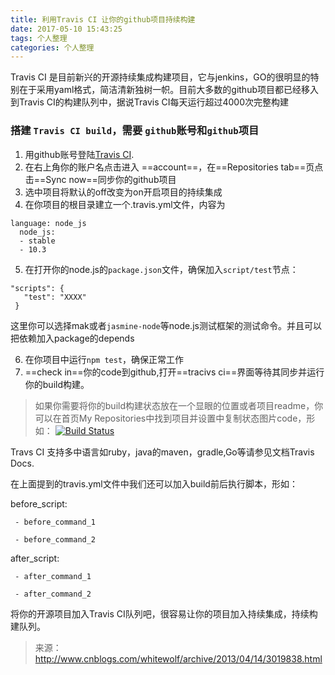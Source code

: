 ```yaml
---
title: 利用Travis CI 让你的github项目持续构建
date: 2017-05-10 15:43:25
tags: 个人整理
categories: 个人整理
---
```


   Travis CI 是目前新兴的开源持续集成构建项目，它与jenkins，GO的很明显的特别在于采用yaml格式，简洁清新独树一帜。目前大多数的github项目都已经移入到Travis CI的构建队列中，据说Travis CI每天运行超过4000次完整构建
   
 ### 搭建 `Travis CI build`，需要 `github`账号和`github`项目
  
  1. 用github账号登陆[Travis CI](https://travis-ci.org/). 
  2. 在右上角你的账户名点击进入 ==account==，在==Repositories tab==页点击==Sync now==同步你的github项目
  3. 选中项目将默认的off改变为on开启项目的持续集成
  4. 在你项目的根目录建立一个.travis.yml文件，内容为
  ```
  language: node_js
    node_js:  
    - stable 
    - 10.3
  ```
  
 5. 在打开你的node.js的`package.json`文件，确保加入`script/test`节点：
 ```
 "scripts": {
    "test": "XXXX"
  }
  ```
  这里你可以选择mak或者`jasmine-node`等node.js测试框架的测试命令。并且可以把依赖加入package的depends
  
  6. 在你项目中运行`npm test`，确保正常工作
  7. ==check in==你的code到github,打开==tracivs ci==界面等待其同步并运行你的build构建。
  
>   如果你需要将你的build构建状态放在一个显眼的位置或者项目readme，你可以在首页My Repositories中找到项目并设置中复制状态图片code，形如：
[![Build Status](https://travis-ci.org/greengerong/qing.png?branch=master)](https://travis-ci.org/greengerong/qing)

 Travs CI 支持多中语言如ruby，java的maven，gradle,Go等请参见文档Travis Docs.

 在上面提到的travis.yml文件中我们还可以加入build前后执行脚本，形如：

before_script:  

     - before_command_1  

     - before_command_2

after_script:  

     - after_command_1 

     - after_command_2

将你的开源项目加入Travis CI队列吧，很容易让你的项目加入持续集成，持续构建队列。

> 来源： http://www.cnblogs.com/whitewolf/archive/2013/04/14/3019838.html